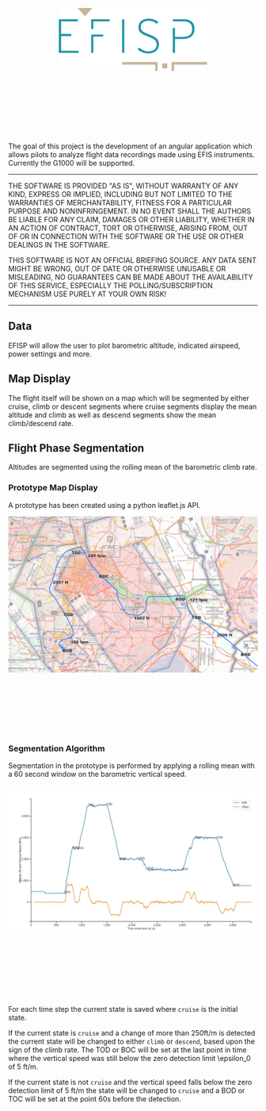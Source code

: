<p align="center" style="margin-bottom: 10em;">
  <img src="doc/images/logo_300dpi.png" alt="EFISP" width="300"/>
</p>

The goal of this project is the development of an angular application which allows pilots to analyze 
flight data recordings made using EFIS instruments. Currently the G1000 will be supported. 

___ 
THE SOFTWARE IS PROVIDED "AS IS", WITHOUT WARRANTY OF ANY KIND, EXPRESS OR IMPLIED, INCLUDING BUT NOT LIMITED TO THE WARRANTIES OF MERCHANTABILITY, FITNESS FOR A PARTICULAR PURPOSE AND NONINFRINGEMENT. IN NO EVENT SHALL THE AUTHORS BE LIABLE FOR ANY CLAIM, DAMAGES OR OTHER LIABILITY, WHETHER IN AN ACTION OF CONTRACT, TORT OR OTHERWISE, ARISING FROM, OUT OF OR IN CONNECTION WITH THE SOFTWARE OR THE USE OR OTHER DEALINGS IN THE SOFTWARE.

THIS SOFTWARE IS NOT AN OFFICIAL BRIEFING SOURCE. ANY DATA SENT MIGHT BE WRONG, OUT OF DATE OR OTHERWISE UNUSABLE OR MISLEADING, NO GUARANTEES CAN BE MADE ABOUT THE AVAILABILITY OF THIS SERVICE, ESPECIALLY THE POLLING/SUBSCRIPTION MECHANISM
USE PURELY AT YOUR OWN RISK!
___

## Data 
EFISP will allow the user to plot barometric altitude, indicated airspeed, power settings and more. 

## Map Display
The flight itself will be shown on a map which will be segmented by either cruise, climb or descent segments 
where cruise segments display the mean altitude and climb as well as descend segments show the mean climb/descend rate.

## Flight Phase Segmentation
Altitudes are segmented using the rolling mean of the barometric climb rate. 

### Prototype Map Display
A prototype has been created using a python leaflet.js API.

<p align="center" style="margin-bottom: 10em;">
    <img src="doc/images/map_prototype.jpg" alt="Map Prototype" width="650"/>
</p>

### Segmentation Algorithm
Segmentation in the prototype is performed by applying a rolling mean with a 60 second window on the barometric
vertical speed. 

<p align="center" style="margin-bottom: 10em;">
    <img src="doc/images/segmentation_prototype.jpg" alt="Segmentation Prototype" width="650"/>
</p>

For each time step the current state is saved where `cruise` is the initial state. 

If the current state is `cruise` and a change of more than 250ft/m is detected the current state will be changed to 
either `climb` or `descend`, based upon the sign of the climb rate. The TOD or BOC will be set at the last point in 
time where the vertical speed was still below the zero detection limit \epsilon_0 of 5 ft/m. 

If the current state is not `cruise` and the vertical speed falls below the zero detection limit of 5 ft/m the state
will be changed to `cruise` and a BOD or TOC will be set at the point 60s before the detection. 
